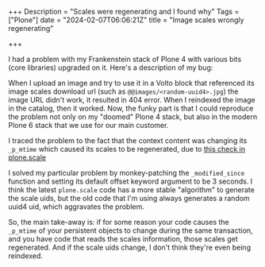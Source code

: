 +++
Description = "Scales were regenerating and I found why"
Tags = ["Plone"]
date = "2024-02-07T06:06:21Z"
title = "Image scales wrongly regenerating"

+++

I had a problem with my Frankenstein stack of Plone 4 with various bits (core
libraries) upgraded on it. Here's a description of my bug:

When I upload an image and try to use it in a Volto block that referenced its
image scales download url (such as `@@images/<random-uuid4>.jpg`) the image URL
didn't work, it resulted in 404 error. When I reindexed the image in the
catalog, then it worked. Now, the funky part is that I could reproduce the
problem not only on my "doomed" Plone 4 stack, but also in the modern Plone
6 stack that we use for our main customer.

I traced the problem to the fact that the context content was changing its
`_p_mtime` which caused its scales to be regenerated, due to [this check in
plone.scale](https://github.com/plone/plone.scale/blob/47c1102ed833b53d267a5bd0881b85eed0c6d93c/plone/scale/storage.py#L306)

I solved my particular problem by monkey-patching the `_modified_since`
function and setting its default offset keyword argument to be 3 seconds.
I think the latest `plone.scale` code has a more stable "algorithm" to generate
the scale uids, but the old code that I'm using always generates a random uuid4
uid, which aggravates the problem.

So, the main take-away is: if for some reason your code causes the `_p_mtime`
of your persistent objects to change during the same transaction, and you have
code that reads the scales information, those scales get regenerated. And if
the scale uids change, I don't think they're even being reindexed.
